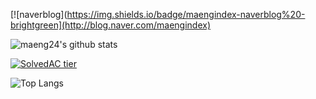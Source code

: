 [![naverblog](https://img.shields.io/badge/maengindex-naverblog%20-brightgreen](http://blog.naver.com/maengindex)

![maeng24's github stats](https://github-readme-stats.vercel.app/api?username=maeng24&show_icons=true&title_color=99ffff&icon_color=6699ff&text_color=ffffff&bg_color=6666ff)

[![SolvedAC tier](http://mazassumnida.wtf/api/generate_badge?boj=maengindex)](https://solved.ac/maengindex)

![Top Langs](https://github-readme-stats.vercel.app/api/top-langs/?username=maeng24&layout=compact&hide=csharp)


<!--
### Hi there 👋
**maeng24/maeng24** is a ✨ _special_ ✨ repository because its `README.md` (this file) appears on your GitHub profile.

Here are some ideas to get you started:

- 🔭 I’m currently working on ...
- 🌱 I’m currently learning ...
- 👯 I’m looking to collaborate on ...
- 🤔 I’m looking for help with ...
- 💬 Ask me about ...
- 📫 How to reach me: ...
- 😄 Pronouns: ...
- ⚡ Fun fact: ...
-->
